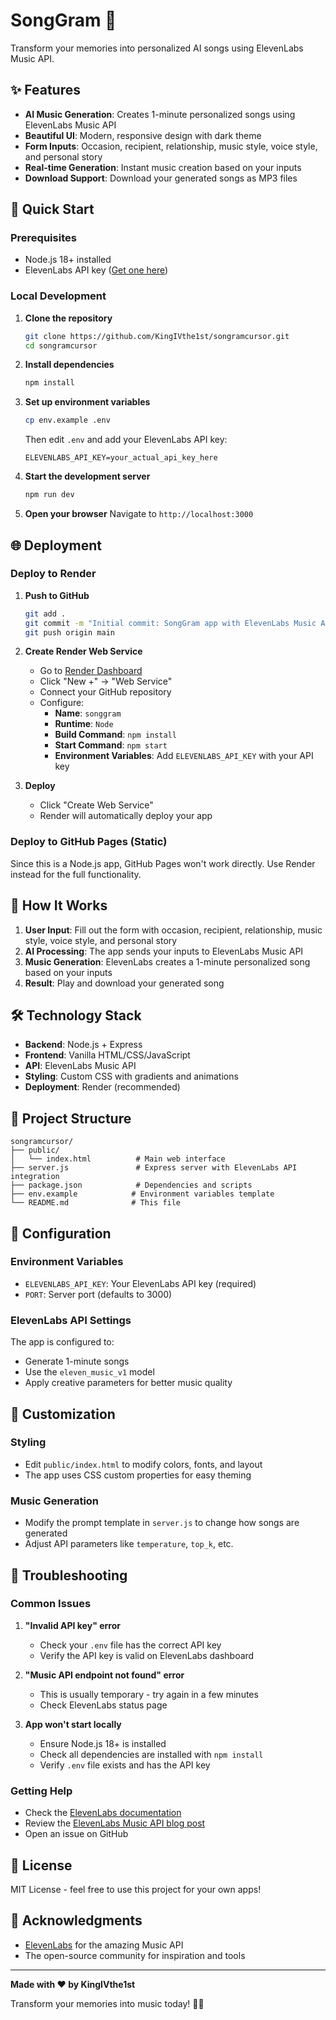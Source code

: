 # SongGram 🎵

Transform your memories into personalized AI songs using ElevenLabs Music API.

## ✨ Features

- **AI Music Generation**: Creates 1-minute personalized songs using ElevenLabs Music API
- **Beautiful UI**: Modern, responsive design with dark theme
- **Form Inputs**: Occasion, recipient, relationship, music style, voice style, and personal story
- **Real-time Generation**: Instant music creation based on your inputs
- **Download Support**: Download your generated songs as MP3 files

## 🚀 Quick Start

### Prerequisites

- Node.js 18+ installed
- ElevenLabs API key ([Get one here](https://elevenlabs.io/))

### Local Development

1. **Clone the repository**
   ```bash
   git clone https://github.com/KingIVthe1st/songramcursor.git
   cd songramcursor
   ```

2. **Install dependencies**
   ```bash
   npm install
   ```

3. **Set up environment variables**
   ```bash
   cp env.example .env
   ```
   Then edit `.env` and add your ElevenLabs API key:
   ```
   ELEVENLABS_API_KEY=your_actual_api_key_here
   ```

4. **Start the development server**
   ```bash
   npm run dev
   ```

5. **Open your browser**
   Navigate to `http://localhost:3000`

## 🌐 Deployment

### Deploy to Render

1. **Push to GitHub**
   ```bash
   git add .
   git commit -m "Initial commit: SongGram app with ElevenLabs Music API"
   git push origin main
   ```

2. **Create Render Web Service**
   - Go to [Render Dashboard](https://dashboard.render.com/)
   - Click "New +" → "Web Service"
   - Connect your GitHub repository
   - Configure:
     - **Name**: `songgram`
     - **Runtime**: `Node`
     - **Build Command**: `npm install`
     - **Start Command**: `npm start`
     - **Environment Variables**: Add `ELEVENLABS_API_KEY` with your API key

3. **Deploy**
   - Click "Create Web Service"
   - Render will automatically deploy your app

### Deploy to GitHub Pages (Static)

Since this is a Node.js app, GitHub Pages won't work directly. Use Render instead for the full functionality.

## 🎵 How It Works

1. **User Input**: Fill out the form with occasion, recipient, relationship, music style, voice style, and personal story
2. **AI Processing**: The app sends your inputs to ElevenLabs Music API
3. **Music Generation**: ElevenLabs creates a 1-minute personalized song based on your inputs
4. **Result**: Play and download your generated song

## 🛠️ Technology Stack

- **Backend**: Node.js + Express
- **Frontend**: Vanilla HTML/CSS/JavaScript
- **API**: ElevenLabs Music API
- **Styling**: Custom CSS with gradients and animations
- **Deployment**: Render (recommended)

## 📁 Project Structure

```
songramcursor/
├── public/
│   └── index.html          # Main web interface
├── server.js               # Express server with ElevenLabs API integration
├── package.json            # Dependencies and scripts
├── env.example            # Environment variables template
└── README.md              # This file
```

## 🔧 Configuration

### Environment Variables

- `ELEVENLABS_API_KEY`: Your ElevenLabs API key (required)
- `PORT`: Server port (defaults to 3000)

### ElevenLabs API Settings

The app is configured to:
- Generate 1-minute songs
- Use the `eleven_music_v1` model
- Apply creative parameters for better music quality

## 🎨 Customization

### Styling
- Edit `public/index.html` to modify colors, fonts, and layout
- The app uses CSS custom properties for easy theming

### Music Generation
- Modify the prompt template in `server.js` to change how songs are generated
- Adjust API parameters like `temperature`, `top_k`, etc.

## 🐛 Troubleshooting

### Common Issues

1. **"Invalid API key" error**
   - Check your `.env` file has the correct API key
   - Verify the API key is valid on ElevenLabs dashboard

2. **"Music API endpoint not found" error**
   - This is usually temporary - try again in a few minutes
   - Check ElevenLabs status page

3. **App won't start locally**
   - Ensure Node.js 18+ is installed
   - Check all dependencies are installed with `npm install`
   - Verify `.env` file exists and has the API key

### Getting Help

- Check the [ElevenLabs documentation](https://elevenlabs.io/docs/overview)
- Review the [ElevenLabs Music API blog post](https://elevenlabs.io/blog/eleven-music-now-available-in-the-api)
- Open an issue on GitHub

## 📄 License

MIT License - feel free to use this project for your own apps!

## 🙏 Acknowledgments

- [ElevenLabs](https://elevenlabs.io/) for the amazing Music API
- The open-source community for inspiration and tools

---

**Made with ❤️ by KingIVthe1st**

Transform your memories into music today! 🎵✨
